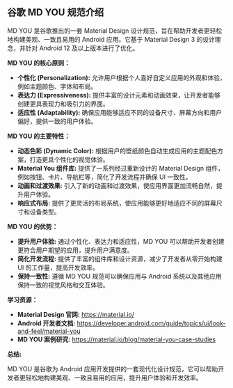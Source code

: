 
## 谷歌 MD YOU 规范介绍

MD YOU 是谷歌推出的一套 Material Design 设计规范，旨在帮助开发者更轻松地构建美观、一致且易用的 Android 应用。它基于 Material Design 3 的设计理念，并针对 Android 12 及以上版本进行了优化。

**MD YOU 的核心原则：**

* **个性化 (Personalization):**  允许用户根据个人喜好自定义应用的外观和体验，例如主题颜色、字体和布局。
* **表达力 (Expressiveness):**  提供丰富的设计元素和动画效果，让开发者能够创建更具表现力和吸引力的界面。
* **适应性 (Adaptability):**  确保应用能够适应不同的设备尺寸、屏幕方向和用户偏好，提供一致的用户体验。

**MD YOU 的主要特性：**

* **动态色彩 (Dynamic Color):**  根据用户的壁纸颜色自动生成应用的主题配色方案，打造更具个性化的视觉体验。
* **Material You 组件库:**  提供了一系列经过重新设计的 Material Design 组件，例如按钮、卡片、导航栏等，简化了开发流程并确保 UI 一致性。
* **动画和过渡效果:**  引入了新的动画和过渡效果，使应用界面更加流畅自然，提升用户体验。
* **响应式布局:**  提供了更灵活的布局系统，使应用能够更好地适应不同的屏幕尺寸和设备类型。

**MD YOU 的优势：**

* **提升用户体验:**  通过个性化、表达力和适应性，MD YOU 可以帮助开发者创建更符合用户期望的应用，提升用户满意度。
* **简化开发流程:**  提供了丰富的组件库和设计资源，减少了开发者从零开始构建 UI 的工作量，提高开发效率。
* **保持一致性:**  遵循 MD YOU 规范可以确保应用与 Android 系统以及其他应用保持一致的视觉风格和交互体验。

**学习资源：**

* **Material Design 官网:**  https://material.io/
* **Android 开发者文档:**  https://developer.android.com/guide/topics/ui/look-and-feel/material-you
* **MD YOU 案例研究:**  https://material.io/blog/material-you-case-studies

**总结:**

MD YOU 是谷歌为 Android 应用开发提供的一套现代化设计规范，它可以帮助开发者更轻松地构建美观、一致且易用的应用，提升用户体验和开发效率。